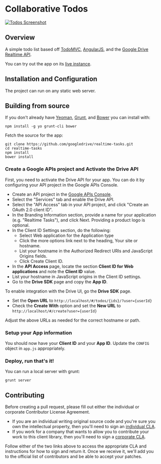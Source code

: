 # Collaborative Todos

[![Todos Screenshot](https://github.com/googledrive/realtime-tasks/raw/master/screenshot.png)](http://googledrive.github.com/realtime-tasks)

## Overview

A simple todo list based off [TodoMVC](http://todomvc.com/), [AngularJS](https://www.angularjs.org),
and the [Google Drive Realtime API](https://developers.google.com/drive/realtime).

You can try out the app on its [live instance](http://googledrive.github.com/realtime-tasks).

## Installation and Configuration

The project can run on any static web server.

## Building from source

If you don't already have [Yeoman](http://yeoman.io/), [Grunt](http://gruntjs.com/), and [Bower](http://twitter.github.com/bower/) you can install with:

    npm install -g yo grunt-cli bower

Fetch the source for the app:

    git clone https://github.com/googledrive/realtime-tasks.git
    cd realtime-tasks
    npm install
    bower install

### Create a Google APIs project and Activate the Drive API

First, you need to activate the Drive API for your app. You can do it by configuring your API project in the Google APIs Console.

- Create an API project in the [Google APIs Console](https://developers.google.com/console).
- Select the "Services" tab and enable the Drive API.
- Select the "API Access" tab in your API project, and click "Create an OAuth 2.0 client ID".
- In the Branding Information section, provide a name for your application (e.g. "Realtime Tasks"), and click Next. Providing a product logo is optional.
- In the Client ID Settings section, do the following:
  - Select Web application for the Application type
  - Click the more options link next to the heading, Your site or hostname.
  - List your hostname in the Authorized Redirect URIs and JavaScript Origins fields.
  - Click Create Client ID.
- In the **API Access** page, locate the section **Client ID for Web applications** and note the **Client ID** value.
- List your hostname in JavaScript origins in the Client ID settings.
- Go to the **Drive SDK** page and copy the **App ID**.

To enable integration with the Drive UI, go the **Drive SDK** page.

- Set the **Open URL** to `http://localhost/#/todos/{ids}/?user={userId}` 
- Check the **Create With** option and set the **New URL** to `http://localhost/#/create?user={userId}`

Adjust the above URLs as needed for the correct hostname or path.

### Setup your App information

You should now have your **Client ID** and your **App ID**.  Update the `CONFIG` object in `app.js` appropriately.

### Deploy, run that's it!

You can run a local server with grunt:

    grunt server


## Contributing

Before creating a pull request, please fill out either the individual or
corporate Contributor License Agreement.

* If you are an individual writing original source code and you're sure you
own the intellectual property, then you'll need to sign an
[individual CLA](http://code.google.com/legal/individual-cla-v1.0.html).
* If you work for a company that wants to allow you to contribute your work
to this client library, then you'll need to sign a
[corporate CLA](http://code.google.com/legal/corporate-cla-v1.0.html).

Follow either of the two links above to access the appropriate CLA and
instructions for how to sign and return it. Once we receive it, we'll add you
to the official list of contributors and be able to accept your patches.
